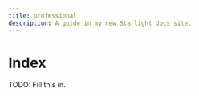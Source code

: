 ```yaml
---
title: professional
description: A guide in my new Starlight docs site.
---
```

# Index

TODO: Fill this in.
